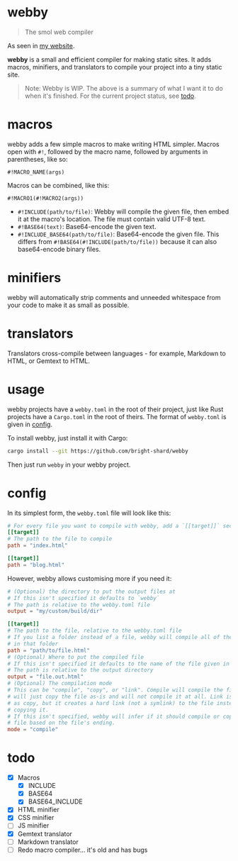 # webby

> The smol web compiler

As seen in [my website](https://github.com/bright-shard/website).

**webby** is a small and efficient compiler for making static sites. It adds macros, minifiers, and translators to compile your project into a tiny static site.

> Note: Webby is WIP. The above is a summary of what I want it to do when it's finished. For the current project status, see [todo](#todo).

# macros

webby adds a few simple macros to make writing HTML simpler. Macros open with `#!`, followed by the macro name, followed by arguments in parentheses, like so:

```
#!MACRO_NAME(args)
```

Macros can be combined, like this:

```
#!MACRO1(#!MACRO2(args))
```

- `#!INCLUDE(path/to/file)`: Webby will compile the given file, then embed it at the macro's location. The file must contain valid UTF-8 text.
- `#!BASE64(text)`: Base64-encode the given text.
- `#!INCLUDE_BASE64(path/to/file)`: Base64-encode the given file. This differs from `#!BASE64(#!INCLUDE(path/to/file))` because it can also base64-encode binary files.

# minifiers

webby will automatically strip comments and unneeded whitespace from your code to make it as small as possible.

# translators

Translators cross-compile between languages - for example, Markdown to HTML, or Gemtext to HTML.



# usage

webby projects have a `webby.toml` in the root of their project, just like Rust projects have a `Cargo.toml` in the root of theirs. The format of `webby.toml` is given in [config](#config).

To install webby, just install it with Cargo:

```sh
cargo install --git https://github.com/bright-shard/webby
```

Then just run `webby` in your webby project.

# config

In its simplest form, the `webby.toml` file will look like this:

```toml
# For every file you want to compile with webby, add a `[[target]]` section
[[target]]
# The path to the file to compile
path = "index.html"

[[target]]
path = "blog.html"
```

However, webby allows customising more if you need it:

```toml
# (Optional) the directory to put the output files at
# If this isn't specified it defaults to `webby`
# The path is relative to the webby.toml file
output = "my/custom/build/dir"

[[target]]
# The path to the file, relative to the webby.toml file
# If you list a folder instead of a file, webby will compile all of the files
# in that folder
path = "path/to/file.html"
# (Optional) Where to put the compiled file
# If this isn't specified it defaults to the name of the file given in path
# The path is relative to the output directory
output = "file.out.html"
# (Optional) The compilation mode
# This can be "compile", "copy", or "link". Compile will compile the file. Copy
# will just copy the file as-is and will not compile it at all. Link is the same
# as copy, but it creates a hard link (not a symlink) to the file instead of
# copying it.
# If this isn't specified, webby will infer if it should compile or copy the
# file based on the file's ending.
mode = "compile"
```

# todo

- [x] Macros
  - [x] INCLUDE
  - [x] BASE64
  - [x] BASE64_INCLUDE
- [x] HTML minifier
- [x] CSS minifier
- [ ] JS minifier
- [x] Gemtext translator
- [ ] Markdown translator
- [ ] Redo macro compiler... it's old and has bugs
